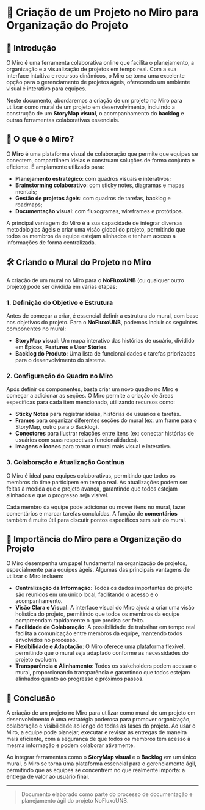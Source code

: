 # 🧠 Criação de um Projeto no Miro para Organização do Projeto

## 📌 Introdução

O Miro é uma ferramenta colaborativa online que facilita o planejamento, a organização e a visualização de projetos em tempo real. Com a sua interface intuitiva e recursos dinâmicos, o Miro se torna uma excelente opção para o gerenciamento de projetos ágeis, oferecendo um ambiente visual e interativo para equipes. 

Neste documento, abordaremos a criação de um projeto no Miro para utilizar como mural de um projeto em desenvolvimento, incluindo a construção de um **StoryMap visual**, o acompanhamento do **backlog** e outras ferramentas colaborativas essenciais.

## 🎯 O que é o Miro?

O **Miro** é uma plataforma visual de colaboração que permite que equipes se conectem, compartilhem ideias e construam soluções de forma conjunta e eficiente. É amplamente utilizado para:

- **Planejamento estratégico**: com quadros visuais e interativos;
- **Brainstorming colaborativo**: com sticky notes, diagramas e mapas mentais;
- **Gestão de projetos ágeis**: com quadros de tarefas, backlog e roadmaps;
- **Documentação visual**: com fluxogramas, wireframes e protótipos.

A principal vantagem do Miro é a sua capacidade de integrar diversas metodologias ágeis e criar uma visão global do projeto, permitindo que todos os membros da equipe estejam alinhados e tenham acesso a informações de forma centralizada.

## 🛠️ Criando o Mural do Projeto no Miro

A criação de um mural no Miro para o **NoFluxoUNB** (ou qualquer outro projeto) pode ser dividida em várias etapas:

### 1. **Definição do Objetivo e Estrutura**

Antes de começar a criar, é essencial definir a estrutura do mural, com base nos objetivos do projeto. Para o **NoFluxoUNB**, podemos incluir os seguintes componentes no mural:

- **StoryMap visual**: Um mapa interativo das histórias de usuário, dividido em **Épicos**, **Features** e **User Stories**.
- **Backlog do Produto**: Uma lista de funcionalidades e tarefas priorizadas para o desenvolvimento do sistema.

### 2. **Configuração do Quadro no Miro**

Após definir os componentes, basta criar um novo quadro no Miro e começar a adicionar as seções. O Miro permite a criação de áreas específicas para cada item mencionado, utilizando recursos como:

- **Sticky Notes** para registrar ideias, histórias de usuários e tarefas.
- **Frames** para organizar diferentes seções do mural (ex: um frame para o StoryMap, outro para o Backlog).
- **Conectores** para ilustrar relações entre itens (ex: conectar histórias de usuários com suas respectivas funcionalidades).
- **Imagens e Ícones** para tornar o mural mais visual e interativo.

### 3. **Colaboração e Atualização Contínua**

O Miro é ideal para equipes colaborativas, permitindo que todos os membros do time participem em tempo real. As atualizações podem ser feitas à medida que o projeto avança, garantindo que todos estejam alinhados e que o progresso seja visível.

Cada membro da equipe pode adicionar ou mover itens no mural, fazer comentários e marcar tarefas concluídas. A função de **comentários** também é muito útil para discutir pontos específicos sem sair do mural.

## 🌟 Importância do Miro para a Organização do Projeto

O Miro desempenha um papel fundamental na organização de projetos, especialmente para equipes ágeis. Algumas das principais vantagens de utilizar o Miro incluem:

- **Centralização da Informação**: Todos os dados importantes do projeto são reunidos em um único local, facilitando o acesso e o acompanhamento.
- **Visão Clara e Visual**: A interface visual do Miro ajuda a criar uma visão holística do projeto, permitindo que todos os membros da equipe compreendam rapidamente o que precisa ser feito.
- **Facilidade de Colaboração**: A possibilidade de trabalhar em tempo real facilita a comunicação entre membros da equipe, mantendo todos envolvidos no processo.
- **Flexibilidade e Adaptação**: O Miro oferece uma plataforma flexível, permitindo que o mural seja adaptado conforme as necessidades do projeto evoluem.
- **Transparência e Alinhamento**: Todos os stakeholders podem acessar o mural, proporcionando transparência e garantindo que todos estejam alinhados quanto ao progresso e próximos passos.

## 📌 Conclusão

A criação de um projeto no Miro para utilizar como mural de um projeto em desenvolvimento é uma estratégia poderosa para promover organização, colaboração e visibilidade ao longo de todas as fases do projeto. Ao usar o Miro, a equipe pode planejar, executar e revisar as entregas de maneira mais eficiente, com a segurança de que todos os membros têm acesso à mesma informação e podem colaborar ativamente.

Ao integrar ferramentas como o **StoryMap visual** e o **Backlog** em um único mural, o Miro se torna uma plataforma essencial para o gerenciamento ágil, permitindo que as equipes se concentrem no que realmente importa: a entrega de valor ao usuário final.

---
> Documento elaborado como parte do processo de documentação e planejamento ágil do projeto NoFluxoUNB.
